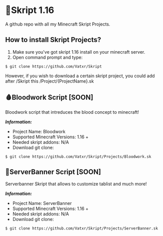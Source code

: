 <!-- Skript HTML -->

# 📜Skript 1.16 
A github repo with all my Minecraft Skript Projects. 

## How to install Skript Projects?
1) Make sure you've got skript 1.16 install on your minecraft server.
2) Open command prompt and type:
```
$ git clone https://github.com/Vatxr/Skript
```
However, if you wish to download a certain skript project, you could add after /Skript this /Project/{ProjectName}.sk

## 🩸Bloodwork Script [SOON]
Bloodwork script that intreduces the blood concept to minecraft!<br>

***Information:***<br>
- Project Name: Bloodwork <br>
- Supported Minecraft Versions: 1.16 +  <br>
- Needed skript addons: N/A
- Download git clone:
```
$ git clone https://github.com/Vatxr/Skript/Projects/Bloodwork.sk
```
## 🚩ServerBanner Script [SOON]
Serverbanner Skript that allows to customize tablist and much more!

***Information:***<br>
- Project Name: ServerBanner <br>
- Supported Minecraft Versions: 1.16 +  <br>
- Needed skript addons: N/A
- Download git clone:
```
$ git clone https://github.com/Vatxr/Skript/Projects/ServerBanner.sk
```
